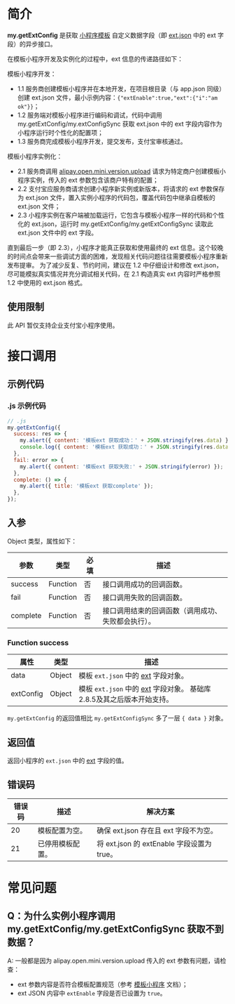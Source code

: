 ﻿# 简介

**my.getExtConfig** 是获取 [小程序模板](https://opendocs.alipay.com/mini/isv/creatminiapp) 自定义数据字段（即 [ext.json](https://opendocs.alipay.com/isv/03kqzl#ext%20%E5%8F%82%E6%95%B0%E8%AF%B4%E6%98%8E) 中的 ext 字段）的异步接口。      

在模板小程序开发及实例化的过程中，ext 信息的传递路径如下：  

模板小程序开发：   
- 1.1 服务商创建模板小程序并在本地开发，在项目根目录（与 app.json 同级）创建 ext.json 文件，最小示例内容：`{"extEnable":true,"ext":{"i":"am ok"}}`；
- 1.2 服务端对模板小程序进行编码和调试，代码中调用 my.getExtConfig/my.extConfigSync 获取 ext.json 中的 ext 字段内容作为小程序运行时个性化的配置项；
- 1.3 服务商完成模板小程序开发，提交发布，支付宝审核通过。  

模板小程序实例化：   
- 2.1 服务商调用 [alipay.open.mini.version.upload](https://opendocs.alipay.com/isv/03kqzl) 请求为特定商户创建模板小程序实例，传入的 ext 参数包含该商户特有的配置；
- 2.2 支付宝应服务商请求创建小程序新实例或新版本，将请求的 ext 参数保存为 ext.json 文件，置入实例小程序的代码包，覆盖代码包中继承自模板的 ext.json 文件；
- 2.3 小程序实例在客户端被加载运行，它包含与模板小程序一样的代码和个性化的 ext.json，运行时 my.getExtConfig/my.getExtConfigSync 读取此 ext.json 文件中的 ext 字段。  

直到最后一步（即 2.3），小程序才能真正获取和使用最终的 ext 信息。这个较晚的时间点会带来一些调试方面的困难，发现相关代码问题往往需要模板小程序重新发布提审。
为了减少反复、节约时间，建议在 1.2 中仔细设计和修改 ext.json，尽可能模拟真实情况并充分调试相关代码，在 2.1 构造真实 ext 内容时严格参照 1.2 中使用的 ext.json 格式。

## 使用限制

此 API 暂仅支持企业支付宝小程序使用。

# 接口调用

## 示例代码

### .js 示例代码

```javascript
// .js
my.getExtConfig({
  success: res => {
    my.alert({ content: '模板ext 获取成功：' + JSON.stringify(res.data) });
    console.log({ content: '模板ext 获取成功：' + JSON.stringify(res.data) });
  },
  fail: error => {
    my.alert({ content: '模板ext 获取失败:' + JSON.stringify(error) });
  },
  complete: () => {
    my.alert({ title: '模板ext 获取complete' });
  },
});
```

## 入参

Object 类型，属性如下：

| **参数** | **类型** | **必填** | **描述** |
| --- | --- | --- | --- |
| success | Function | 否 | 接口调用成功的回调函数。 |
| fail | Function | 否 | 接口调用失败的回调函数。 |
| complete | Function | 否 | 接口调用结束的回调函数（调用成功、失败都会执行）。 |

### Function success

| **属性** | **类型** | **描述** |
| --- | --- | --- |
| data | Object | 模板 `ext.json` 中的 [ext](https://opendocs.alipay.com/mini/isv/creatminiapp#ext%20%E5%8F%82%E6%95%B0%E8%AF%B4%E6%98%8E) 字段对象。 |
| extConfig | Object | 模板 `ext.json` 中的 [ext](https://opendocs.alipay.com/mini/isv/creatminiapp#ext%20%E5%8F%82%E6%95%B0%E8%AF%B4%E6%98%8E) 字段对象。 基础库2.8.5及其之后版本开始支持。|

`my.getExtConfig` 的返回值相比 `my.getExtConfigSync` 多了一层 `{ data }` 对象。

## 返回值
返回小程序的 `ext.json` 中的 [ext](https://opendocs.alipay.com/mini/isv/creatminiapp#ext%20%E5%8F%82%E6%95%B0%E8%AF%B4%E6%98%8E) 字段的值。

## 错误码

| **错误码** | **描述**         | **解决方案**   |
| ---------- | ---------------- | -------------- |
| 20         | 模板配置为空。   | 确保 ext.json 存在且 ext 字段不为空。 |
| 21         | 已停用模板配置。 | 将 ext.json 的 extEnable 字段设置为 true。 |

# 常见问题

## Q：为什么实例小程序调用 my.getExtConfig/my.getExtConfigSync 获取不到数据？
A: 一般都是因为 alipay.open.mini.version.upload 传入的 ext 参数有问题，请检查：
- ext 参数内容是否符合模板配置规范（参考 [模板小程序](https://opendocs.alipay.com/mini/isv/creatminiapp#ext%20%E5%8F%82%E6%95%B0%E8%AF%B4%E6%98%8E) 文档）；
- ext JSON 内容中 `extEnable` 字段是否已设置为 `true`。

